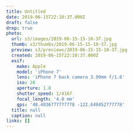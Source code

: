 ```yaml
---
title: Untitled
date: 2019-06-15T22:10:37.000Z
draft: false
drop: true
photo:
  url: s3/images/2019-06-15-15-10-37.jpg
  thumb: s3/thumbs/2019-06-15-15-10-37.jpg
  preview: s3/previews/2019-06-15-15-10-37.jpg
  created: 2019-06-15T22:10:37.000Z
  exif:
    make: Apple
    model: 'iPhone 7'
    lens: 'iPhone 7 back camera 3.99mm f/1.8'
    iso: 20
    aperture: 1.8
    shutter_speed: 1/4167
    focal_length: '4.0 mm'
    gps: '48.4036777777778 -122.648452777778'
  title: null
  caption: null
links: []
---
```

